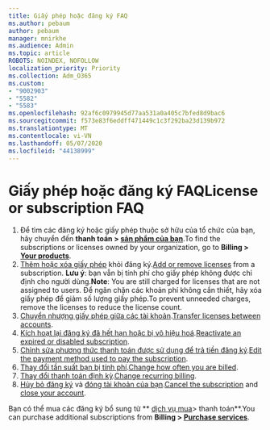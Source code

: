 ```yaml
---
title: Giấy phép hoặc đăng ký FAQ
ms.author: pebaum
author: pebaum
manager: mnirkhe
ms.audience: Admin
ms.topic: article
ROBOTS: NOINDEX, NOFOLLOW
localization_priority: Priority
ms.collection: Adm_O365
ms.custom:
- "9002903"
- "5582"
- "5583"
ms.openlocfilehash: 92af6c0979945d77aa531a0a405c7bfed8d9bac6
ms.sourcegitcommit: f573e83f6eddff471449c1c3f292ba23d139b972
ms.translationtype: MT
ms.contentlocale: vi-VN
ms.lasthandoff: 05/07/2020
ms.locfileid: "44138999"
---
```

# <a name="license-or-subscription-faq"></a><span data-ttu-id="76942-102">Giấy phép hoặc đăng ký FAQ</span><span class="sxs-lookup"><span data-stu-id="76942-102">License or subscription FAQ</span></span>

1. <span data-ttu-id="76942-103">Để tìm các đăng ký hoặc giấy phép thuộc sở hữu của tổ chức của bạn, hãy chuyển đến **thanh toán > [sản phẩm của bạn](https://go.microsoft.com/fwlink/p/?linkid=842054)**.</span><span class="sxs-lookup"><span data-stu-id="76942-103">To find the subscriptions or licenses owned by your organization, go to **Billing > [Your products](https://go.microsoft.com/fwlink/p/?linkid=842054)**.</span></span> 
2. <span data-ttu-id="76942-104">[Thêm hoặc xóa giấy phép](https://docs.microsoft.com/alchemyinsights/how-to-add-or-reduce-licenses) khỏi đăng ký.</span><span class="sxs-lookup"><span data-stu-id="76942-104">[Add or remove licenses](https://docs.microsoft.com/alchemyinsights/how-to-add-or-reduce-licenses) from a subscription.</span></span> <span data-ttu-id="76942-105">**Lưu ý**: bạn vẫn bị tính phí cho giấy phép không được chỉ định cho người dùng.</span><span class="sxs-lookup"><span data-stu-id="76942-105">**Note**: You are still charged for licenses that are not assigned to users.</span></span> <span data-ttu-id="76942-106">Để ngăn chặn các khoản phí không cần thiết, hãy xóa giấy phép để giảm số lượng giấy phép.</span><span class="sxs-lookup"><span data-stu-id="76942-106">To prevent unneeded charges, remove the licenses to reduce the license count.</span></span> 
3. <span data-ttu-id="76942-107">[Chuyển nhượng giấy phép giữa các tài khoản](https://docs.microsoft.com/alchemyinsights/transfer-licenses-between-tenants).</span><span class="sxs-lookup"><span data-stu-id="76942-107">[Transfer licenses between accounts](https://docs.microsoft.com/alchemyinsights/transfer-licenses-between-tenants).</span></span> 
4. <span data-ttu-id="76942-108">[Kích hoạt lại đăng ký đã hết hạn hoặc bị vô hiệu hoá](https://go.microsoft.com/fwlink/?linkid=2117519).</span><span class="sxs-lookup"><span data-stu-id="76942-108">[Reactivate an expired or disabled subscription](https://go.microsoft.com/fwlink/?linkid=2117519).</span></span> 
5. <span data-ttu-id="76942-109">[Chỉnh sửa phương thức thanh toán được sử dụng để trả tiền đăng ký](https://go.microsoft.com/fwlink/?linkid=2117167).</span><span class="sxs-lookup"><span data-stu-id="76942-109">[Edit the payment method used to pay the subscription](https://go.microsoft.com/fwlink/?linkid=2117167).</span></span> 
6. <span data-ttu-id="76942-110">[Thay đổi tần suất bạn bị tính phí](https://go.microsoft.com/fwlink/?linkid=2119112).</span><span class="sxs-lookup"><span data-stu-id="76942-110">[Change how often you are billed](https://go.microsoft.com/fwlink/?linkid=2119112).</span></span> 
7. <span data-ttu-id="76942-111">[Thay đổi thanh toán định kỳ](https://go.microsoft.com/fwlink/?linkid=2119216).</span><span class="sxs-lookup"><span data-stu-id="76942-111">[Change recurring billing](https://go.microsoft.com/fwlink/?linkid=2119216).</span></span> 
8. <span data-ttu-id="76942-112">[Hủy bỏ đăng ký](https://go.microsoft.com/fwlink/?linkid=2119113) và [đóng tài khoản của bạn](https://docs.microsoft.com/alchemyinsights/how-to-close-your-account).</span><span class="sxs-lookup"><span data-stu-id="76942-112">[Cancel the subscription](https://go.microsoft.com/fwlink/?linkid=2119113) and [close your account](https://docs.microsoft.com/alchemyinsights/how-to-close-your-account).</span></span> 

<span data-ttu-id="76942-113">Bạn có thể mua các đăng ký bổ sung từ \*\* [dịch vụ mua](https://go.microsoft.com/fwlink/p/?linkid=868433)> thanh toán\*\*.</span><span class="sxs-lookup"><span data-stu-id="76942-113">You can purchase additional subscriptions from **Billing > [Purchase services](https://go.microsoft.com/fwlink/p/?linkid=868433)**.</span></span>
